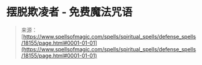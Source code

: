 <!--yml

category: 未分类

date: 2024-06-12 18:59:37

-->

# 摆脱欺凌者 - 免费魔法咒语

> 来源：[https://www.spellsofmagic.com/spells/spiritual_spells/defense_spells/18155/page.html#0001-01-01](https://www.spellsofmagic.com/spells/spiritual_spells/defense_spells/18155/page.html#0001-01-01)
